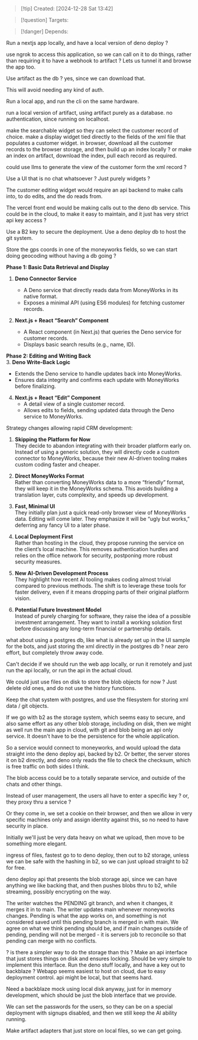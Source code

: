 
>[!tip] Created: [2024-12-28 Sat 13:42]

>[!question] Targets: 

>[!danger] Depends: 

Run a nextjs app locally, and have a local version of deno deploy ?

use ngrok to access this application, so we can call on it to do things, rather than requiring it to have a webhook to artifact ?  Lets us tunnel it and browse the app too.

Use artifact as the db ?  yes, since we can download that.

This will avoid needing any kind of auth.

Run a local app, and run the cli on the same hardware.

run a local version of artifact, using artifact purely as a database.
no authentication, since running on localhost.

make the searchable widget so they can select the customer record of choice.
make a display widget tied directly to the fields of the xml file that populates a customer widget.
in browser, download all the customer records to the browser storage, and then build up an index locally ?
or make an index on artifact, download the index, pull each record as required.

could use llms to generate the view of the customer form the xml record ?

Use a UI that is no chat whatsoever ?  Just purely widgets ?

The customer editing widget would require an api backend to make calls into, to do edits, and the do reads from.

The vercel front end would be making calls out to the deno db service.
This could be in the cloud, to make it easy to maintain, and it just has very strict api key access ?

Use a B2 key to secure the deployment.  Use a deno deploy db to host the git system.

Store the gps coords in one of the moneyworks fields, so we can start doing geocoding without having a db going ?

**Phase 1: Basic Data Retrieval and Display**

1. **Deno Connector Service**
    
    - A Deno service that directly reads data from MoneyWorks in its native format.
    - Exposes a minimal API (using ES6 modules) for fetching customer records.
2. **Next.js + React “Search” Component**
    
    - A React component (in Next.js) that queries the Deno service for customer records.
    - Displays basic search results (e.g., name, ID).

**Phase 2: Editing and Writing Back**  
3. **Deno Write-Back Logic**

- Extends the Deno service to handle updates back into MoneyWorks.
- Ensures data integrity and confirms each update with MoneyWorks before finalizing.

4. **Next.js + React “Edit” Component**
    - A detail view of a single customer record.
    - Allows edits to fields, sending updated data through the Deno service to MoneyWorks.

Strategy changes allowing rapid CRM development:

1. **Skipping the Platform for Now**  
    They decide to abandon integrating with their broader platform early on. Instead of using a generic solution, they will directly code a custom connector to MoneyWorks, because their new AI-driven tooling makes custom coding faster and cheaper.
    
2. **Direct MoneyWorks Format**  
    Rather than converting MoneyWorks data to a more “friendly” format, they will keep it in the MoneyWorks schema. This avoids building a translation layer, cuts complexity, and speeds up development.
    
3. **Fast, Minimal UI**  
    They initially plan just a quick read-only browser view of MoneyWorks data. Editing will come later. They emphasize it will be “ugly but works,” deferring any fancy UI to a later phase.
    
4. **Local Deployment First**  
    Rather than hosting in the cloud, they propose running the service on the client’s local machine. This removes authentication hurdles and relies on the office network for security, postponing more robust security measures.
        
5. **New AI-Driven Development Process**  
    They highlight how recent AI tooling makes coding almost trivial compared to previous methods. The shift is to leverage these tools for faster delivery, even if it means dropping parts of their original platform vision.
    
6. **Potential Future Investment Model**  
    Instead of purely charging for software, they raise the idea of a possible investment arrangement. They want to install a working solution first before discussing any long-term financial or partnership details.

what about using a postgres db, like what is already set up in the UI sample for the bots, and just storing the xml directly in the postgres db ?
near zero effort, but completely throw away code.

Can't decide if we should run the web app locally, or run it remotely and just run the api locally, or run the api in the actual cloud.

We could just use files on disk to store the blob objects for now ?
Just delete old ones, and do not use the history functions.

Keep the chat system with postgres, and use the filesystem for storing xml data / git objects.

If we go with b2 as the storage system, which seems easy to secure, and also same effort as any other blob storage, including on disk, then we might as well run the main app in cloud, with git and blob being an api only service.  It doesn't have to be the persistence for the whole application.

So a service would connect to moneyworks, and would upload the data straight into the deno deploy api, backed by b2.  Or better, the server stores it on b2 directly, and deno only reads the file to check the checksum, which is free traffic on both sides I think.



The blob access could be to a totally separate service, and outside of the chats and other things.

Instead of user management, the users all have to enter a specific key ? or, they proxy thru a service ?

Or they come in, we set a cookie on their browser, and then we allow in very specific machines only and assign identity against this, so no need to have security in place.

Initially we'll just be very data heavy on what we upload, then move to be something more elegant.

ingress of files, fastest go to to deno deploy, then out to b2 storage, unless we can be safe with the hashing in b2, so we can just upload straight to b2 for free.

deno deploy api that presents the blob storage api, since we can have anything we like backing that, and then pushes blobs thru to b2, while streaming, possibly encrypting on the way.

The writer watches the PENDING git branch, and when it changes, it merges it in to main.
The writer updates main whenever moneyworks changes.
Pending is what the app works on, and something is not considered saved until this pending branch is merged in with main.  We agree on what we think pending should be, and if main changes outside of pending, pending will not be merged - it is servers job to reconcile so that pending can merge with no conflicts.

? is there a simpler way to do the storage than this ?
Make an api interface that just stores things on disk and ensures locking.  Should be very simple to implement this interface.
Run the deno stuff locally, and have a key out to backblaze ?
Webapp seems easiest to host on cloud, due to easy deployment control.
api might be local, but that seems hard.

Need a backblaze mock using local disk anyway, just for in memory development, which should be just the blob interface that we provide.

We can set the passwords for the users, so they can be on a special deployment with signups disabled, and then we still keep the AI ability running.  

Make artifact adapters that just store on local files, so we can get going.
